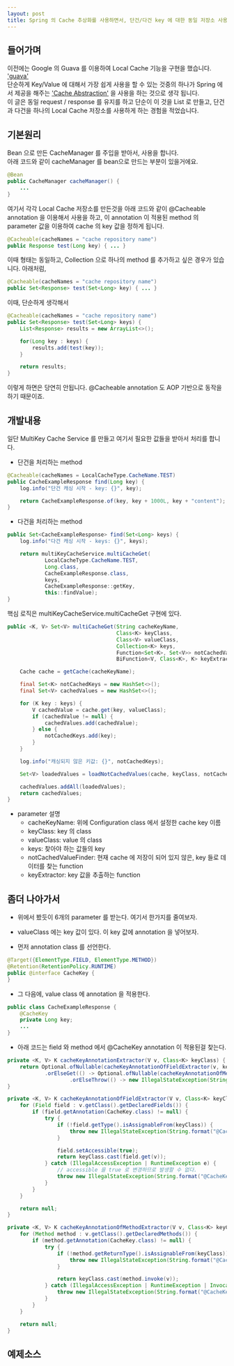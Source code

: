 ```yaml
---
layout: post
title: Spring 의 Cache 추상화를 사용하면서, 단건/다건 key 에 대한 동일 저장소 사용하기
---
```

## 들어가며
이전에는 Google 의 Guava 를 이용하여 Local Cache 기능을 구현을 했습니다. ['guava'](https://github.com/google/guava)<br/>
단순하게 Key/Value 에 대해서 가장 쉽게 사용을 할 수 있는 것중의 하나가 Spring 에서 제공을 해주는 ['Cache Abstraction']([https://docs.spring.io/spring/docs/current/spring-framework-reference/integration.html#cache) 을 사용을 하는 것으로 생각 됩니다.<br/>
이 글은 동일 request / response 를 유지를 하고 단순이 이 것을 List 로 만들고, 단건과 다건을 하나의 Local Cache 저장소를 사용하게 하는 경험을 적었습니다.

## 기본원리
Bean 으로 만든 CacheManager 를 주입을 받아서, 사용을 합니다.<br/>
아래 코드와 같이 cacheManager 를 bean으로 만드는 부분이 있을거에요.
```java
@Bean
public CacheManager cacheManager() {
    ...
}
```
여기서 각각 Local Cache 저장소를 만든것을 아래 코드와 같이 @Cacheable annotation 을 이용해서 사용을 하고, 이 annotation 이 적용된 method 의 parameter 값을 이용하여 cache 의 key 값을 정하게 됩니다.
```java
@Cacheable(cacheNames = "cache repository name")
public Response test(Long key) { ... }
```
이때 형태는 동일하고, Collection 으로 하나의 method 를 추가하고 싶은 경우가 있습니다. 아래처럼,
```java
@Cacheable(cacheNames = "cache repository name")
public Set<Response> test(Set<Long> key) { ... }
```
이때, 단순하게 생각해서
```java
@Cacheable(cacheNames = "cache repository name")
public Set<Response> test(Set<Long> keys) {
    List<Response> results = new ArrayList<>();

    for(Long key : keys) {
        results.add(test(key));
    }

    return results;
}
```
이렇게 하면은 당연히 안됩니다. @Cacheable annotation 도 AOP 기반으로 동작을 하기 때문이죠.

## 개발내용
일단 MultiKey Cache Service 를 만들고 여기서 필요한 값들을 받아서 처리를 합니다.

* 단건을 처리하는 method
```java
@Cacheable(cacheNames = LocalCacheType.CacheName.TEST)
public CacheExampleResponse find(Long key) {
    log.info("단건 캐싱 시작 - key: {}", key);

    return CacheExampleResponse.of(key, key + 1000L, key + "content");
}
```
* 다건을 처리하는 method
```java
public Set<CacheExampleResponse> find(Set<Long> keys) {
    log.info("다건 캐싱 시작 - keys: {}", keys);

    return multiKeyCacheService.multiCacheGet(
            LocalCacheType.CacheName.TEST,
            Long.class,
            CacheExampleResponse.class,
            keys,
            CacheExampleResponse::getKey,
            this::findValue);
}
```

핵심 로직은 multiKeyCacheService.multiCacheGet 구현에 있다.
```java
public <K, V> Set<V> multiCacheGet(String cacheKeyName,
                                   Class<K> keyClass,
                                   Class<V> valueClass,
                                   Collection<K> keys,
                                   Function<Set<K>, Set<V>> notCachedValueFinder,
                                   BiFunction<V, Class<K>, K> keyExtractor) {

    Cache cache = getCache(cacheKeyName);

    final Set<K> notCachedKeys = new HashSet<>();
    final Set<V> cachedValues = new HashSet<>();

    for (K key : keys) {
        V cachedValue = cache.get(key, valueClass);
        if (cachedValue != null) {
            cachedValues.add(cachedValue);
        } else {
            notCachedKeys.add(key);
        }
    }

    log.info("캐싱되지 않은 키값: {}", notCachedKeys);

    Set<V> loadedValues = loadNotCachedValues(cache, keyClass, notCachedKeys, notCachedValueFinder, keyExtractor);

    cachedValues.addAll(loadedValues);
    return cachedValues;
}
```
* parameter 설명
  * cacheKeyName: 위에 Configuration class 에서 설정한 cache key 이름
  * keyClass: key 의 class
  * valueClass: value 의 class
  * keys: 찾아야 하는 값들의 key
  * notCachedValueFinder: 현재 cache 에 저장이 되어 있지 않은, key 들로 데이터를 찾는 function
  * keyExtractor: key 값을 추출하는 function
## 좀더 나아가서
* 위에서 봤듯이 6개의 parameter 를 받는다. 여기서 한가지를 줄여보자.
* valueClass 에는 key 값이 있다. 이 key 값에 annotation 을 넣어보자.

* 먼저 annotation class 를 선언한다.
```java
@Target({ElementType.FIELD, ElementType.METHOD})
@Retention(RetentionPolicy.RUNTIME)
public @interface CacheKey {
}
```
* 그 다음에, value class 에 annotation 을 적용한다.
```java
public class CacheExampleResponse {
    @CacheKey
    private Long key;
    ...
}
```
* 아래 코드는 field 와 method 에서 @CacheKey annotation 이 적용된걸 찾는다.
```java
private <K, V> K cacheKeyAnnotationExtractor(V v, Class<K> keyClass) {
    return Optional.ofNullable(cacheKeyAnnotationOfFieldExtractor(v, keyClass))
            .orElseGet(() -> Optional.ofNullable(cacheKeyAnnotationOfMethodExtractor(v, keyClass))
                    .orElseThrow(() -> new IllegalStateException(String.format("@CacheKey 애노테이션이 어느 필드/메소드 에도 존재하지 않음 - %s", v.getClass().getName()))));
}

private <K, V> K cacheKeyAnnotationOfFieldExtractor(V v, Class<K> keyClass) {
    for (Field field : v.getClass().getDeclaredFields()) {
        if (field.getAnnotation(CacheKey.class) != null) {
            try {
                if (!field.getType().isAssignableFrom(keyClass)) {
                    throw new IllegalStateException(String.format("@CacheKey 애노테이션 Key의 타입 변환 실패 - %s - field: %s", v.getClass().getName(), field.getName()));
                }

                field.setAccessible(true);
                return keyClass.cast(field.get(v));
            } catch (IllegalAccessException | RuntimeException e) {
                // accessible 을 true 로 변경하므로 발생할 수 없다.
                throw new IllegalStateException(String.format("@CacheKey 애노테이션 값 읽기 실패 - %s - field: %s", v.getClass().getName(), field.getName()), e);
            }
        }
    }

    return null;
}

private <K, V> K cacheKeyAnnotationOfMethodExtractor(V v, Class<K> keyClass) {
    for (Method method : v.getClass().getDeclaredMethods()) {
        if (method.getAnnotation(CacheKey.class) != null) {
            try {
                if (!method.getReturnType().isAssignableFrom(keyClass)) {
                    throw new IllegalStateException(String.format("@CacheKey 애노테이션 Key의 타입 변환 실패 - %s - field: %s", v.getClass().getName(), method.getName()));
                }

                return keyClass.cast(method.invoke(v));
            } catch (IllegalAccessException | RuntimeException | InvocationTargetException e) {
                throw new IllegalStateException(String.format("@CacheKey 애노테이션 값 읽기 실패 - %s - method: %s", v.getClass().getName(), method.getName()), e);
            }
        }
    }

    return null;
}
```

## 예제소스
